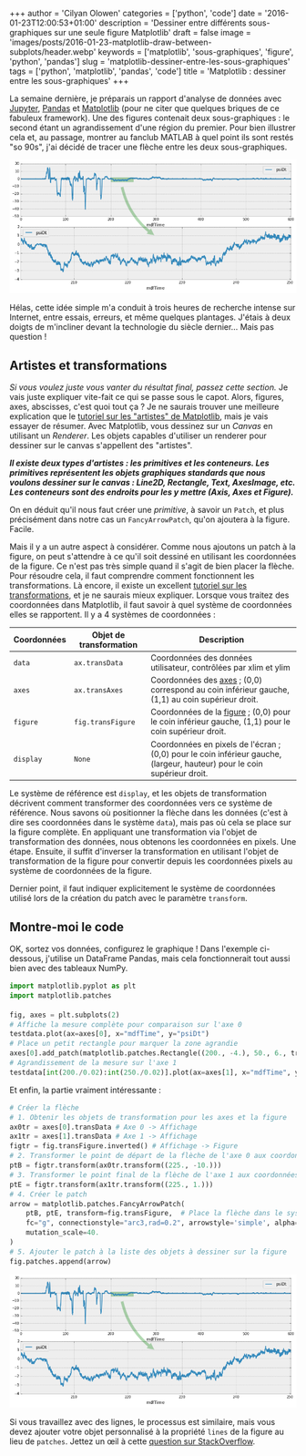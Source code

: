 +++
author = 'Cilyan Olowen'
categories = ['python', 'code']
date = '2016-01-23T12:00:53+01:00'
description = 'Dessiner entre différents sous-graphiques sur une seule figure Matplotlib'
draft = false
image = 'images/posts/2016-01-23-matplotlib-draw-between-subplots/header.webp'
keywords = ['matplotlib', 'sous-graphiques', 'figure', 'python', 'pandas']
slug = 'matplotlib-dessiner-entre-les-sous-graphiques'
tags = ['python', 'matplotlib', 'pandas', 'code']
title = 'Matplotlib : dessiner entre les sous-graphiques'
+++

La semaine dernière, je préparais un rapport d'analyse de données avec
[Jupyter](http://jupyter.org/), [Pandas](http://pandas.pydata.org/) et
[Matplotlib](http://matplotlib.org/) (pour ne citer que quelques briques de ce
fabuleux framework). Une des figures contenait deux sous-graphiques : le second
étant un agrandissement d'une région du premier. Pour bien illustrer cela et, au
passage, montrer au fanclub MATLAB à quel point ils sont restés "so 90s", j'ai
décidé de tracer une flèche entre les deux sous-graphiques.

<div class="text-center rounded-lg bg-theme-light/30 my-3">

![Figure Matplotlib montrant deux sous-graphiques avec une flèche traversant les deux](matplotlib_fig.png)

</div>

Hélas, cette idée simple m'a conduit à trois heures de recherche intense sur
Internet, entre essais, erreurs, et même quelques plantages. J'étais à deux
doigts de m'incliner devant la technologie du siècle dernier… Mais pas question
!

## Artistes et transformations

_Si vous voulez juste vous vanter du résultat final, passez cette section._ Je
vais juste expliquer vite-fait ce qui se passe sous le capot. Alors, figures,
axes, abscisses, c'est quoi tout ça ? Je ne saurais trouver une meilleure
explication que le
[tutoriel sur les "artistes" de Matplotlib](http://matplotlib.org/users/artists.html),
mais je vais essayer de résumer. Avec Matplotlib, vous dessinez sur un _Canvas_
en utilisant un _Renderer_. Les objets capables d'utiliser un renderer pour
dessiner sur le canvas s'appellent des "artistes".

**_Il existe deux types d'artistes : les primitives et les conteneurs. Les
primitives représentent les objets graphiques standards que nous voulons
dessiner sur le canvas : Line2D, Rectangle, Text, AxesImage, etc. Les conteneurs
sont des endroits pour les y mettre (Axis, Axes et Figure)._**

On en déduit qu'il nous faut créer une _primitive_, à savoir un `Patch`, et plus
précisément dans notre cas un `FancyArrowPatch`, qu'on ajoutera à la figure.
Facile.

Mais il y a un autre aspect à considérer. Comme nous ajoutons un patch à la
figure, on peut s'attendre à ce qu'il soit dessiné en utilisant les coordonnées
de la figure. Ce n'est pas très simple quand il s'agit de bien placer la flèche.
Pour résoudre cela, il faut comprendre comment fonctionnent les transformations.
Là encore, il existe un excellent
[tutoriel sur les transformations](http://matplotlib.org/users/transforms_tutorial.html),
et je ne saurais mieux expliquer. Lorsque vous traitez des coordonnées dans
Matplotlib, il faut savoir à quel système de coordonnées elles se rapportent. Il
y a 4 systèmes de coordonnées :

| Coordonnées | Objet de transformation | Description                                                                                                                                                               |
| ----------- | ----------------------- | ------------------------------------------------------------------------------------------------------------------------------------------------------------------------- |
| `data`      | `ax.transData`          | Coordonnées des données utilisateur, contrôlées par xlim et ylim                                                                                                          |
| `axes`      | `ax.transAxes`          | Coordonnées des [axes](http://matplotlib.org/api/axes_api.html#matplotlib.axes.Axes) ; (0,0) correspond au coin inférieur gauche, (1,1) au coin supérieur droit.          |
| `figure`    | `fig.transFigure`       | Coordonnées de la [figure](http://matplotlib.org/api/figure_api.html#matplotlib.figure.Figure) ; (0,0) pour le coin inférieur gauche, (1,1) pour le coin supérieur droit. |
| `display`   | `None`                  | Coordonnées en pixels de l'écran ; (0,0) pour le coin inférieur gauche, (largeur, hauteur) pour le coin supérieur droit.                                                  |

Le système de référence est `display`, et les objets de transformation décrivent
comment transformer des coordonnées vers ce système de référence. Nous savons où
positionner la flèche dans les données (c'est à dire ses coordonnées dans le
système `data`), mais pas où cela se place sur la figure complète. En appliquant
une transformation via l'objet de transformation des données, nous obtenons les
coordonnées en pixels. Une étape. Ensuite, il suffit d'inverser la
transformation en utilisant l'objet de transformation de la figure pour
convertir depuis les coordonnées pixels au système de coordonnées de la figure.

Dernier point, il faut indiquer explicitement le système de coordonnées utilisé
lors de la création du patch avec le paramètre `transform`.

## Montre-moi le code

OK, sortez vos données, configurez le graphique ! Dans l'exemple ci-dessous,
j'utilise un DataFrame Pandas, mais cela fonctionnerait tout aussi bien avec des
tableaux NumPy.

```python
import matplotlib.pyplot as plt
import matplotlib.patches

fig, axes = plt.subplots(2)
# Affiche la mesure complète pour comparaison sur l'axe 0
testdata.plot(ax=axes[0], x="mdfTime", y="psiDt")
# Place un petit rectangle pour marquer la zone agrandie
axes[0].add_patch(matplotlib.patches.Rectangle((200., -4.), 50., 6., transform=axes[0].transData, alpha=0.3, color="g"))
# Agrandissement de la mesure sur l'axe 1
testdata[int(200./0.02):int(250./0.02)].plot(ax=axes[1], x="mdfTime", y="psiDt")
```

Et enfin, la partie vraiment intéressante :

```python
# Créer la flèche
# 1. Obtenir les objets de transformation pour les axes et la figure
ax0tr = axes[0].transData # Axe 0 -> Affichage
ax1tr = axes[1].transData # Axe 1 -> Affichage
figtr = fig.transFigure.inverted() # Affichage -> Figure
# 2. Transformer le point de départ de la flèche de l'axe 0 aux coordonnées de la figure
ptB = figtr.transform(ax0tr.transform((225., -10.)))
# 3. Transformer le point final de la flèche de l'axe 1 aux coordonnées de la figure
ptE = figtr.transform(ax1tr.transform((225., 1.)))
# 4. Créer le patch
arrow = matplotlib.patches.FancyArrowPatch(
    ptB, ptE, transform=fig.transFigure,  # Place la flèche dans le système de coord. de la figure
    fc="g", connectionstyle="arc3,rad=0.2", arrowstyle='simple', alpha=0.3,
    mutation_scale=40.
)
# 5. Ajouter le patch à la liste des objets à dessiner sur la figure
fig.patches.append(arrow)
```

<div class="text-center rounded-lg my-3 bg-theme-light/30">

![Figure Matplotlib montrant deux sous-graphiques avec une flèche traversant les deux](matplotlib_fig.png)

</div>

Si vous travaillez avec des lignes, le processus est similaire, mais vous devez
ajouter votre objet personnalisé à la propriété `lines` de la figure au lieu de
`patches`. Jettez un œil à cette
[question sur StackOverflow](http://stackoverflow.com/questions/17543359/drawing-lines-between-two-plots-in-matplotlib/17560223#17560223).

